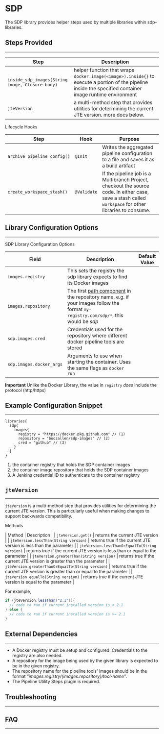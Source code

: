 # SDP

The SDP library provides helper steps used by multiple libraries within sdp-libraries.

## Steps Provided
---

| Step | Description |
| ----------- | ----------- |
| `inside_sdp_images(String image, Closure body)` | helper function that wraps `docker.image(<image>).inside{}` to execute a portion of the pipeline inside the specified container image runtime environment |
| `jteVersion` | a multi-method step that provides utilities for determining the current JTE version. more docs below. |

Lifecycle Hooks

| Step | Hook | Purpose |
| ----------- | ----------- | ----------- |
| `archive_pipeline_config()` | `@Init` | Writes the aggregated pipeline configuration to a file and saves it as a build artifact |
| `create_workspace_stash()` | `@Validate` | If the pipeline job is a Multibranch Project, checkout the source code. In either case, save a stash called `workspace` for other libraries to consume. |

## Library Configuration Options
---

SDP Library Configuration Options

| Field | Description | Default Value |
| ----------- | ----------- | ----------- |
| `images.registry` | This sets the registry the sdp library expects to find its Docker images | |
| `images.repository` | The first [path component](https://forums.docker.com/t/docker-registry-v2-spec-and-repository-naming-rule/5466) in the repository name, e.g. if your images follow the format `my-registry.com/sdp/*`, this would be *sdp* | |
| `sdp.images.cred` | Credentials used for the repository where different docker pipeline tools are stored | |
| `sdp.images.docker_args` | Arguments to use when starting the container. Uses the same flags as `docker run` | |

**Important** Unlike the Docker Library, the value in `registry` _does_ include the protocol (http/https)

## Example Configuration Snippet
---

```{ .groovy .annotate }
libraries{
  sdp{
    images{
      registry = "https://docker.pkg.github.com" // (1)
      repository = "boozallen/sdp-images" // (2)
      cred = "github" // (3)
    }
  }
}
```

1. the container registry that holds the SDP container images
2. the container image repository that holds the SDP container images
3. A Jenkins credential ID to authenticate to the container registry

## `jteVersion`
---

`jteVersion` is a multi-method step that provides utilities for determining the current JTE version.
This is particularly useful when making changes to support backwards compatibility.

Methods

| Method | Description |
| `jteVersion.get()` | returns the current JTE version |
| `jteVersion.lessThan(String version)` | returns true if the current JTE version is less than the parameter |
| `jteVersion.lessThanOrEqualTo(String version)` | returns true if the current JTE version is less than or equal to the parameter |
| `jteVersion.greaterThan(String version)` | returns true if the current JTE version is greater than the parameter |
| `jteVersion.greaterThanOrEqualTo(String version)` | returns true if the current JTE version is greater than or equal to the parameter |
| `jteVersion.equalTo(String version)` | returns true if the current JTE version is equal to the parameter |

For example, 

```groovy
if (jteVersion.lessThan("2.1")){
  // code to run if current installed version is < 2.1
} else { 
  // code to run if current installed version is >= 2.1
}
```

## External Dependencies
---

* A Docker registry must be setup and configured. Credentials to the registry are also needed.
* A repository for the image being used by the given library is expected to be in the given registry.
* The repository name for the pipeline tools' images should be in the format  _"${images.registry}/${images.repository}/tool-name"_.
* The Pipeline Utility Steps plugin is required.

## Troubleshooting
---

## FAQ
---
